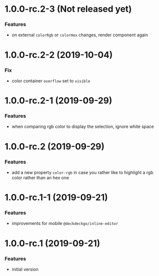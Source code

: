 <a name="1.0.0-rc.2-3"></a>
# 1.0.0-rc.2-3 (Not released yet)

### Features

*  on external `colorRgb` or `colorHex` changes, render component again

<a name="1.0.0-rc.2-2"></a>
# 1.0.0-rc.2-2 (2019-10-04)

### Fix

* color container `overflow` set to `visible`

<a name="1.0.0-rc.2-1"></a>
# 1.0.0-rc.2-1 (2019-09-29)

### Features

* when comparing rgb color to display the selection, ignore white space

<a name="1.0.0-rc.2"></a>
# 1.0.0-rc.2 (2019-09-29)

### Features

* add a new property `color-rgb` in case you rather like to highlight a rgb color rather than an hex one

<a name="1.0.0-rc.1-1"></a>
# 1.0.0-rc.1-1 (2019-09-21)

### Features

* improvements for mobile `@deckdeckgo/inline-editor`

<a name="1.0.0-rc.1"></a>
# 1.0.0-rc.1 (2019-09-21)

### Features

* initial version
